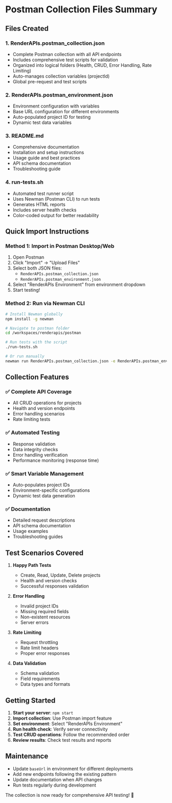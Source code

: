 # Postman Collection Files Summary

## Files Created

### 1. **RenderAPIs.postman_collection.json**
- Complete Postman collection with all API endpoints
- Includes comprehensive test scripts for validation
- Organized into logical folders (Health, CRUD, Error Handling, Rate Limiting)
- Auto-manages collection variables (projectId)
- Global pre-request and test scripts

### 2. **RenderAPIs.postman_environment.json**
- Environment configuration with variables
- Base URL configuration for different environments
- Auto-populated project ID for testing
- Dynamic test data variables

### 3. **README.md**
- Comprehensive documentation
- Installation and setup instructions
- Usage guide and best practices
- API schema documentation
- Troubleshooting guide

### 4. **run-tests.sh**
- Automated test runner script
- Uses Newman (Postman CLI) to run tests
- Generates HTML reports
- Includes server health checks
- Color-coded output for better readability

## Quick Import Instructions

### Method 1: Import in Postman Desktop/Web
1. Open Postman
2. Click "Import" → "Upload Files"
3. Select both JSON files:
   - `RenderAPIs.postman_collection.json`
   - `RenderAPIs.postman_environment.json`
4. Select "RenderAPIs Environment" from environment dropdown
5. Start testing!

### Method 2: Run via Newman CLI
```bash
# Install Newman globally
npm install -g newman

# Navigate to postman folder
cd /workspaces/renderapis/postman

# Run tests with the script
./run-tests.sh

# Or run manually
newman run RenderAPIs.postman_collection.json -e RenderAPIs.postman_environment.json
```

## Collection Features

### ✅ Complete API Coverage
- All CRUD operations for projects
- Health and version endpoints
- Error handling scenarios
- Rate limiting tests

### ✅ Automated Testing
- Response validation
- Data integrity checks
- Error handling verification
- Performance monitoring (response time)

### ✅ Smart Variable Management
- Auto-populates project IDs
- Environment-specific configurations
- Dynamic test data generation

### ✅ Documentation
- Detailed request descriptions
- API schema documentation
- Usage examples
- Troubleshooting guides

## Test Scenarios Covered

1. **Happy Path Tests**
   - Create, Read, Update, Delete projects
   - Health and version checks
   - Successful responses validation

2. **Error Handling**
   - Invalid project IDs
   - Missing required fields
   - Non-existent resources
   - Server errors

3. **Rate Limiting**
   - Request throttling
   - Rate limit headers
   - Proper error responses

4. **Data Validation**
   - Schema validation
   - Field requirements
   - Data types and formats

## Getting Started

1. **Start your server**: `npm start`
2. **Import collection**: Use Postman import feature
3. **Set environment**: Select "RenderAPIs Environment"
4. **Run health check**: Verify server connectivity
5. **Test CRUD operations**: Follow the recommended order
6. **Review results**: Check test results and reports

## Maintenance

- Update `baseUrl` in environment for different deployments
- Add new endpoints following the existing pattern
- Update documentation when API changes
- Run tests regularly during development

The collection is now ready for comprehensive API testing! 🚀